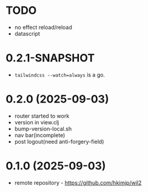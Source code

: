 # TODO

- no effect reload/reload
- datascript

# 0.2.1-SNAPSHOT

- `tailwindcss --watch=always` is a go.


# 0.2.0 (2025-09-03)

- router started to work
- version in view.clj
- bump-version-local.sh
- nav bar(incomplete)
- post logout(need anti-forgery-field)

# 0.1.0 (2025-09-03)

- remote repository - https://github.com/hkimjp/wil2
